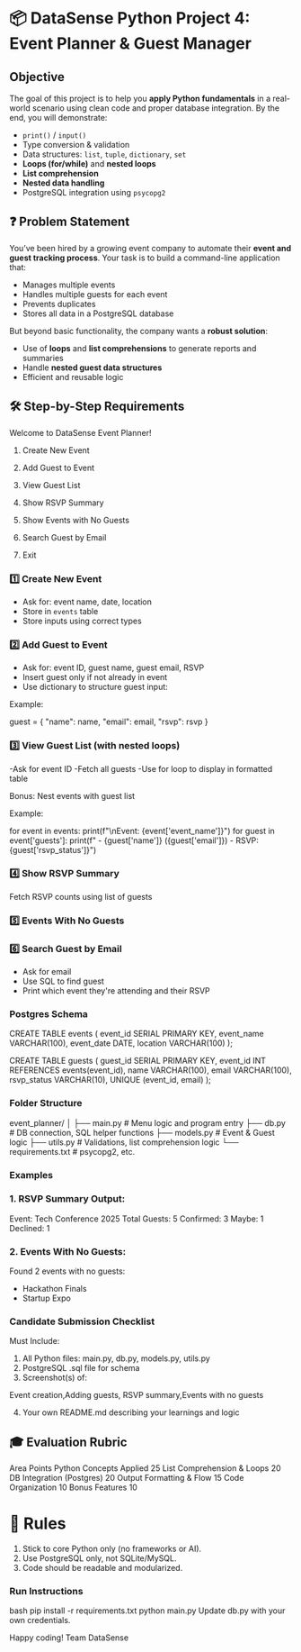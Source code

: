 # 📦 DataSense Python Project 4: Event Planner & Guest Manager

## Objective

The goal of this project is to help you **apply Python fundamentals** in a real-world scenario using clean code and proper database integration. By the end, you will demonstrate:

- `print()` / `input()`
- Type conversion & validation
- Data structures: `list`, `tuple`, `dictionary`, `set`
- **Loops (for/while)** and **nested loops**
- **List comprehension**
- **Nested data handling**
- PostgreSQL integration using `psycopg2`

## ❓ Problem Statement

You’ve been hired by a growing event company to automate their **event and guest tracking process**. Your task is to build a command-line application that:

- Manages multiple events
- Handles multiple guests for each event
- Prevents duplicates
- Stores all data in a PostgreSQL database

But beyond basic functionality, the company wants a **robust solution**:
- Use of **loops** and **list comprehensions** to generate reports and summaries
- Handle **nested guest data structures**
- Efficient and reusable logic

## 🛠️ Step-by-Step Requirements

Welcome to DataSense Event Planner!

1. Create New Event

2. Add Guest to Event

3. View Guest List

4. Show RSVP Summary

5. Show Events with No Guests

6. Search Guest by Email

7. Exit

### 1️⃣ Create New Event

- Ask for: event name, date, location
- Store in `events` table
- Store inputs using correct types

### 2️⃣ Add Guest to Event

- Ask for: event ID, guest name, guest email, RSVP
- Insert guest only if not already in event
- Use dictionary to structure guest input:

Example: 

guest = {
    "name": name,
    "email": email,
    "rsvp": rsvp
}

### 3️⃣ View Guest List (with nested loops)

-Ask for event ID
-Fetch all guests
-Use for loop to display in formatted table

Bonus: Nest events with guest list

Example: 

for event in events:
    print(f"\nEvent: {event['event_name']}")
    for guest in event['guests']:
        print(f" - {guest['name']} ({guest['email']}) - RSVP: {guest['rsvp_status']}")

### 4️⃣ Show RSVP Summary

Fetch RSVP counts using list of guests

### 5️⃣ Events With No Guests


### 6️⃣ Search Guest by Email

- Ask for email
- Use SQL to find guest
- Print which event they're attending and their RSVP


### Postgres Schema

CREATE TABLE events (
    event_id SERIAL PRIMARY KEY,
    event_name VARCHAR(100),
    event_date DATE,
    location VARCHAR(100)
);

CREATE TABLE guests (
    guest_id SERIAL PRIMARY KEY,
    event_id INT REFERENCES events(event_id),
    name VARCHAR(100),
    email VARCHAR(100),
    rsvp_status VARCHAR(10),
    UNIQUE (event_id, email)
);


### Folder Structure

event_planner/
│
├── main.py              # Menu logic and program entry
├── db.py                # DB connection, SQL helper functions
├── models.py            # Event & Guest logic
├── utils.py             # Validations, list comprehension logic
└── requirements.txt     # psycopg2, etc.


### Examples

### 1. RSVP Summary Output:

Event: Tech Conference 2025
Total Guests: 5
Confirmed: 3
Maybe: 1
Declined: 1

### 2. Events With No Guests:

Found 2 events with no guests:
- Hackathon Finals
- Startup Expo

### Candidate Submission Checklist

Must Include:

1. All Python files: main.py, db.py, models.py, utils.py
2. PostgreSQL .sql file for schema
3. Screenshot(s) of:

Event creation,Adding guests, RSVP summary,Events with no guests

4. Your own README.md describing your learnings and logic

## 🎓 Evaluation Rubric
Area	Points
Python Concepts Applied	25
List Comprehension & Loops	20
DB Integration (Postgres)	20
Output Formatting & Flow	15
Code Organization	10
Bonus Features	10

# 🔐 Rules
1. Stick to core Python only (no frameworks or AI).
2. Use PostgreSQL only, not SQLite/MySQL.
3. Code should be readable and modularized.

### Run Instructions
bash
pip install -r requirements.txt
python main.py
Update db.py with your own credentials.

Happy coding!
Team DataSense






